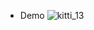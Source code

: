 - Demo 
![kitti_13](https://github.com/LvpengfeiNJ/HRVT-visual-tracking/blob/master/KITTI/kitti_13.gif)

